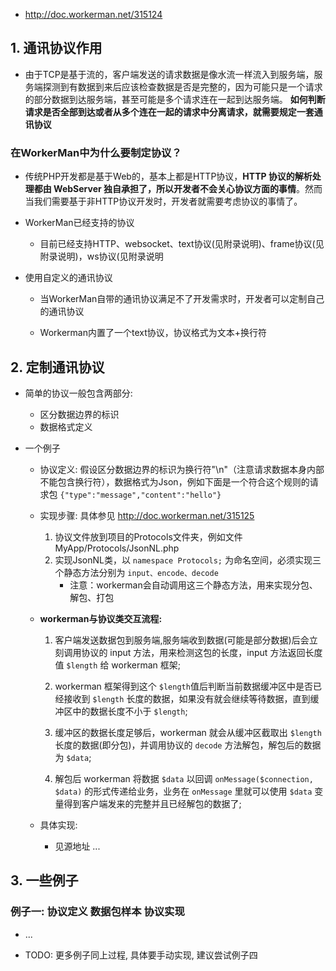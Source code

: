 * http://doc.workerman.net/315124

## 1. 通讯协议作用
* 由于TCP是基于流的，客户端发送的请求数据是像水流一样流入到服务端，服务端探测到有数据到来后应该检查数据是否是完整的，因为可能只是一个请求的部分数据到达服务端，甚至可能是多个请求连在一起到达服务端。 **如何判断请求是否全部到达或者从多个连在一起的请求中分离请求，就需要规定一套通讯协议**

### 在WorkerMan中为什么要制定协议？
* 传统PHP开发都是基于Web的，基本上都是HTTP协议，**HTTP 协议的解析处理都由 WebServer 独自承担了，所以开发者不会关心协议方面的事情**。然而当我们需要基于非HTTP协议开发时，开发者就需要考虑协议的事情了。

* WorkerMan已经支持的协议
    * 目前已经支持HTTP、websocket、text协议(见附录说明)、frame协议(见附录说明)，ws协议(见附录说明

* 使用自定义的通讯协议
    * 当WorkerMan自带的通讯协议满足不了开发需求时，开发者可以定制自己的通讯协议

    * Workerman内置了一个text协议，协议格式为文本+换行符


## 2. 定制通讯协议
* 简单的协议一般包含两部分:
    * 区分数据边界的标识
    * 数据格式定义

* 一个例子
    * 协议定义: 假设区分数据边界的标识为换行符"\n"（注意请求数据本身内部不能包含换行符），数据格式为Json，例如下面是一个符合这个规则的请求包 `{"type":"message","content":"hello"}`

    * 实现步骤: 具体参见 http://doc.workerman.net/315125
        1. 协议文件放到项目的Protocols文件夹，例如文件 MyApp/Protocols/JsonNL.php
        2. 实现JsonNL类，以 `namespace Protocols;` 为命名空间，必须实现三个静态方法分别为 `input、encode、decode` 
            * 注意：workerman会自动调用这三个静态方法，用来实现分包、解包、打包

    * **workerman与协议类交互流程:**
        1. 客户端发送数据包到服务端,服务端收到数据(可能是部分数据)后会立刻调用协议的 input 方法，用来检测这包的长度，input 方法返回长度值 `$length` 给 workerman 框架;

        2. workerman 框架得到这个 `$length`值后判断当前数据缓冲区中是否已经接收到 `$length` 长度的数据，如果没有就会继续等待数据，直到缓冲区中的数据长度不小于 `$length`;

        3. 缓冲区的数据长度足够后，workerman 就会从缓冲区截取出 `$length` 长度的数据(即分包)，并调用协议的 `decode` 方法解包，解包后的数据为 `$data`;

        4. 解包后 workerman 将数据 `$data` 以回调 `onMessage($connection, $data)` 的形式传递给业务，业务在 `onMessage` 里就可以使用 `$data` 变量得到客户端发来的完整并且已经解包的数据了;

    * 具体实现:
        * 见源地址 ...



## 3. 一些例子

### 例子一: 协议定义 数据包样本 协议实现
* ...

* TODO: 更多例子同上过程, 具体要手动实现, 建议尝试例子四
